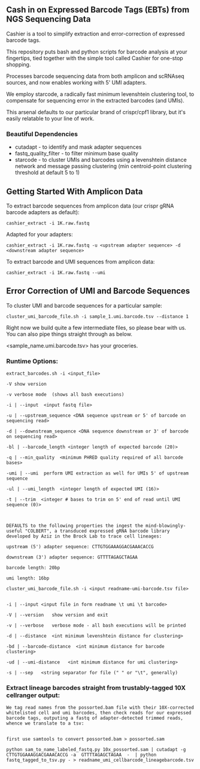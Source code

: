 ##  Cash in on Expressed Barcode Tags (EBTs) from NGS Sequencing Data 

Cashier is a tool to simplify extraction and error-correction of expressed barcode tags. 

This repository puts bash and python scripts for barcode analysis at your fingertips, tied together with the simple tool called Cashier for one-stop shopping. 

Processes barcode sequencing data from both amplicon and scRNAseq sources, and now enables working with 5' UMI adapters.

We employ starcode, a radically fast minimum levenshtein clustering tool, to compensate for sequencing error in the extracted barcodes (and UMIs). 

This arsenal defaults to our particular brand of crispr/cpf1 library, but it's easily relatable to your line of work. 




### Beautiful Dependencies 

* cutadapt - to identify and mask adapter sequences 
* fastq_quality_filter - to filter minimum base quality 
* starcode - to cluster UMIs and barcodes using a levenshtein distance network and message passing clustering (min centroid-point clustering threshold at default 5 to 1) 



## Getting Started With Amplicon Data 

To extract barcode sequences from amplicon data (our crispr gRNA barcode adapters as default): 
```
cashier_extract -i 1K.raw.fastq 
```
Adapted for your adapters: 
```
cashier_extract -i 1K.raw.fastq -u <upstream adapter sequence> -d <downstream adapter sequence> 
```
To extract barcode and UMI sequences from amplicon data: 
``` 
cashier_extract -i 1K.raw.fastq --umi 
``` 


## Error Correction of UMI and Barcode Sequences 

To cluster UMI and barcode sequences for a particular sample: 
``` 
cluster_umi_barcode_file.sh -i sample_1.umi.barcode.tsv --distance 1 
``` 

Right now we build quite a few intermediate files, so please bear with us. You can also pipe things straight through as below. 

<sample_name.umi.barcode.tsv> has your groceries. 




### Runtime Options: 

``` 
extract_barcodes.sh -i <input_file> 

-V show version 

-v verbose mode  (shows all bash executions) 

-i | --input  <input fastq file> 

-u | --upstream_sequence <DNA sequence upstream or 5' of barcode on sequencing read> 

-d | --downstream_sequence <DNA sequence downstream or 3' of barcode on sequencing read> 

-bl | --barcode_length <integer length of expected barcode (20)> 

-q | --min_quality  <minimum PHRED quality required of all barcode bases> 
  
-umi | --umi  perform UMI extraction as well for UMIs 5' of upstream sequence 

-ul | --umi_length  <integer length of expected UMI (16)> 

-t | --trim  <integer # bases to trim on 5' end of read until UMI sequence (0)> 
  
  
  
DEFAULTS to the following properties the ingest the mind-blowingly-useful "COLBERT", a transduced expressed gRNA barcode library developed by Aziz in the Brock Lab to trace cell lineages: 

upstream (5') adapter sequence: CTTGTGGAAAGGACGAAACACCG

downstream (3') adapter sequence: GTTTTAGAGCTAGAA

barcode length: 20bp 

umi length: 16bp 

```




``` 
cluster_umi_barcode_file.sh -i <input readname-umi-barcode.tsv file> 


-i | --input <input file in form readname \t umi \t barcode> 

-V | --version   show version and exit 

-v | --verbose   verbose mode - all bash executions will be printed

-d | --distance  <int minimum levenshtein distance for clustering> 

-bd | --barcode-distance  <int minimum distance for barcode clustering> 

-ud | --umi-distance   <int minimum distance for umi clustering> 

-s | --sep   <string separator for file (" " or "\t", generally) 
```



### Extract lineage barcodes straight from trustably-tagged 10X cellranger output: 

```
We tag read names from the possorted.bam file with their 10X-corrected whitelisted cell and umi barcodes, then check reads for our expressed barcode tags, outputing a fastq of adapter-detected trimmed reads, whence we translate to a tsv: 


first use samtools to convert possorted.bam > possorted.sam 

python sam_to_name_labeled_fastq.py 10x_possorted.sam | cutadapt -g CTTGTGGAAAGGACGAAACACCG -a  GTTTTAGAGCTAGAA  -  | python fastq_tagged_to_tsv.py - > readname_umi_cellbarcode_lineagebarcode.tsv 

```




